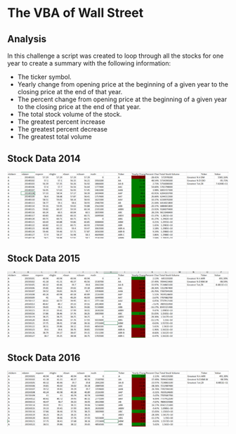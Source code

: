 # The VBA of Wall Street

## Analysis
In this challenge a script was created to loop through all the stocks for one year to create a summary with the following information:
*	The ticker symbol.
*	Yearly change from opening price at the beginning of a given year to the closing price at the end of that year.
*	The percent change from opening price at the beginning of a given year to the closing price at the end of that year.
*	The total stock volume of the stock.
*	The greatest percent increase
*	The greatest percent decrease
*	The greatest total volume

## Stock Data 2014
![](VBAStocks/Multiple_year_stock_data_2014.PNG)

## Stock Data 2015
![](VBAStocks/Multiple_year_stock_data_2015.PNG)

## Stock Data 2016
![](VBAStocks/Multiple_Year_stock_data_2016.PNG)
